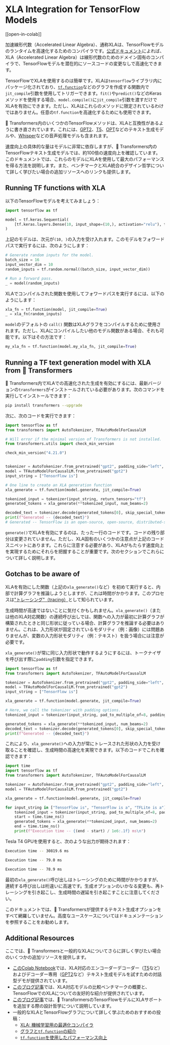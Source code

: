 <!--Copyright 2023 The HuggingFace Team. All rights reserved.

Licensed under the Apache License, Version 2.0 (the "License"); you may not use this file except in compliance with
the License. You may obtain a copy of the License at

http://www.apache.org/licenses/LICENSE-2.0

Unless required by applicable law or agreed to in writing, software distributed under the License is distributed on
an "AS IS" BASIS, WITHOUT WARRANTIES OR CONDITIONS OF ANY KIND, either express or implied. See the License for the
specific language governing permissions and limitations under the License.

⚠️ Note that this file is in Markdown but contain specific syntax for our doc-builder (similar to MDX) that may not be
rendered properly in your Markdown viewer.

-->

# XLA Integration for TensorFlow Models

[[open-in-colab]]

加速線形代数（Accelerated Linear Algebra）、通称XLAは、TensorFlowモデルのランタイムを高速化するためのコンパイラです。[公式ドキュメント](https://www.tensorflow.org/xla)によれば、XLA（Accelerated Linear Algebra）は線形代数のためのドメイン固有のコンパイラで、TensorFlowモデルを潜在的にソースコードの変更なしで高速化できます。

TensorFlowでXLAを使用するのは簡単です。XLAは`tensorflow`ライブラリ内にパッケージ化されており、[`tf.function`](https://www.tensorflow.org/guide/intro_to_graphs)などのグラフを作成する関数内で`jit_compile`引数を使用してトリガーできます。`fit()`や`predict()`などのKerasメソッドを使用する場合、`model.compile()`に`jit_compile`引数を渡すだけでXLAを有効にできます。ただし、XLAはこれらのメソッドに限定されているわけではありません。任意の`tf.function`を高速化するためにも使用できます。

🤗 Transformers内のいくつかのTensorFlowメソッドは、XLAと互換性があるように書き直されています。これには、[GPT2](https://huggingface.co/docs/transformers/model_doc/gpt2)、[T5](https://huggingface.co/docs/transformers/model_doc/t5)、[OPT](https://huggingface.co/docs/transformers/model_doc/opt)などのテキスト生成モデルや、[Whisper](https://huggingface.co/docs/transformers/model_doc/whisper)などの音声処理モデルも含まれます。

速度向上の具体的な量はモデルに非常に依存しますが、🤗 Transformers内のTensorFlowテキスト生成モデルでは、約100倍の速度向上を確認しています。このドキュメントでは、これらのモデルにXLAを使用して最大のパフォーマンスを得る方法を説明します。また、ベンチマークとXLA統合のデザイン哲学について詳しく学びたい場合の追加リソースへのリンクも提供します。

## Running TF functions with XLA

以下のTensorFlowモデルを考えてみましょう：


```py
import tensorflow as tf

model = tf.keras.Sequential(
    [tf.keras.layers.Dense(10, input_shape=(10,), activation="relu"), tf.keras.layers.Dense(5, activation="softmax")]
)
```

上記のモデルは、次元が`(10, )`の入力を受け入れます。このモデルをフォワードパスで実行するには、次のようにします：


```py
# Generate random inputs for the model.
batch_size = 16
input_vector_dim = 10
random_inputs = tf.random.normal((batch_size, input_vector_dim))

# Run a forward pass.
_ = model(random_inputs)
```

XLAでコンパイルされた関数を使用してフォワードパスを実行するには、以下のようにします：


```py
xla_fn = tf.function(model, jit_compile=True)
_ = xla_fn(random_inputs)
```

`model`のデフォルトの `call()` 関数はXLAグラフをコンパイルするために使用されます。ただし、XLAにコンパイルしたい他のモデル関数がある場合、それも可能です。以下はその方法です：


```py
my_xla_fn = tf.function(model.my_xla_fn, jit_compile=True)
```

## Running a TF text generation model with XLA from 🤗 Transformers

🤗 Transformers内でXLAでの高速化された生成を有効にするには、最新バージョンの`transformers`がインストールされている必要があります。次のコマンドを実行してインストールできます：

```bash
pip install transformers --upgrade
```

次に、次のコードを実行できます：


```py
import tensorflow as tf
from transformers import AutoTokenizer, TFAutoModelForCausalLM

# Will error if the minimal version of Transformers is not installed.
from transformers.utils import check_min_version

check_min_version("4.21.0")


tokenizer = AutoTokenizer.from_pretrained("gpt2", padding_side="left", pad_token="</s>")
model = TFAutoModelForCausalLM.from_pretrained("gpt2")
input_string = ["TensorFlow is"]

# One line to create an XLA generation function
xla_generate = tf.function(model.generate, jit_compile=True)

tokenized_input = tokenizer(input_string, return_tensors="tf")
generated_tokens = xla_generate(**tokenized_input, num_beams=2)

decoded_text = tokenizer.decode(generated_tokens[0], skip_special_tokens=True)
print(f"Generated -- {decoded_text}")
# Generated -- TensorFlow is an open-source, open-source, distributed-source application # framework for the
```

`generate()`でXLAを有効にするのは、たった一行のコードです。コードの残り部分は変更されていません。ただし、XLA固有のいくつかの注意点が上記のコードスニペットにあります。これらに注意する必要があり、XLAがもたらす速度向上を実現するためにそれらを把握することが重要です。次のセクションでこれらについて詳しく説明します。


## Gotchas to be aware of

XLAを有効にした関数（上記の`xla_generate()`など）を初めて実行すると、内部で計算グラフを推論しようとしますが、これは時間がかかります。このプロセスは["トレーシング"（tracing）](https://www.tensorflow.org/guide/intro_to_graphs#when_is_a_function_tracing)として知られています。

生成時間が高速ではないことに気付くかもしれません。`xla_generate()`（または他のXLA対応関数）の連続呼び出しでは、関数への入力が最初に計算グラフが構築されたときと同じ形状に従っている場合、計算グラフを推論する必要はありません。これは、入力形状が固定されているモダリティ（例：画像）には問題ありませんが、変数の入力形状モダリティ（例：テキスト）を扱う場合には注意が必要です。

`xla_generate()`が常に同じ入力形状で動作するようにするには、トークナイザを呼び出す際に`padding`引数を指定できます。

```py
import tensorflow as tf
from transformers import AutoTokenizer, TFAutoModelForCausalLM

tokenizer = AutoTokenizer.from_pretrained("gpt2", padding_side="left", pad_token="</s>")
model = TFAutoModelForCausalLM.from_pretrained("gpt2")
input_string = ["TensorFlow is"]

xla_generate = tf.function(model.generate, jit_compile=True)

# Here, we call the tokenizer with padding options.
tokenized_input = tokenizer(input_string, pad_to_multiple_of=8, padding=True, return_tensors="tf")

generated_tokens = xla_generate(**tokenized_input, num_beams=2)
decoded_text = tokenizer.decode(generated_tokens[0], skip_special_tokens=True)
print(f"Generated -- {decoded_text}")
```

これにより、`xla_generate()`への入力が常にトレースされた形状の入力を受け取ることを確認し、生成時間の高速化を実現できます。以下のコードでこれを確認できます：

```py
import time
import tensorflow as tf
from transformers import AutoTokenizer, TFAutoModelForCausalLM

tokenizer = AutoTokenizer.from_pretrained("gpt2", padding_side="left", pad_token="</s>")
model = TFAutoModelForCausalLM.from_pretrained("gpt2")

xla_generate = tf.function(model.generate, jit_compile=True)

for input_string in ["TensorFlow is", "TensorFlow is a", "TFLite is a"]:
    tokenized_input = tokenizer(input_string, pad_to_multiple_of=8, padding=True, return_tensors="tf")
    start = time.time_ns()
    generated_tokens = xla_generate(**tokenized_input, num_beams=2)
    end = time.time_ns()
    print(f"Execution time -- {(end - start) / 1e6:.1f} ms\n")
```

Tesla T4 GPUを使用すると、次のような出力が期待されます：

```bash
Execution time -- 30819.6 ms

Execution time -- 79.0 ms

Execution time -- 78.9 ms
```

最初の`xla_generate()`呼び出しはトレーシングのために時間がかかりますが、連続する呼び出しは桁違いに高速です。生成オプションのいかなる変更も、再トレーシングを引き起こし、生成時間の遅延を引き起こすことに注意してください。

このドキュメントでは、🤗 Transformersが提供するテキスト生成オプションをすべて網羅していません。高度なユースケースについてはドキュメンテーションを参照することをお勧めします。

## Additional Resources

ここでは、🤗 Transformersと一般的なXLAについてさらに詳しく学びたい場合のいくつかの追加リソースを提供します。

* [このColab Notebook](https://colab.research.google.com/github/huggingface/blog/blob/main/notebooks/91_tf_xla_generate.ipynb)では、XLA対応のエンコーダーデコーダー（[T5](https://huggingface.co/docs/transformers/model_doc/t5)など）およびデコーダー専用（[GPT2](https://huggingface.co/docs/transformers/model_doc/gpt2)など）テキスト生成モデルを試すための対話型デモが提供されています。
* [このブログ記事](https://huggingface.co/blog/tf-xla-generate)では、XLA対応モデルの比較ベンチマークの概要と、TensorFlowでのXLAについての友好的な紹介が提供されています。
* [このブログ記事](https://blog.tensorflow.org/2022/11/how-hugging-face-improved-text-generation-performance-with-xla.html)では、🤗 TransformersのTensorFlowモデルにXLAサポートを追加する際の設計哲学について説明しています。
* 一般的なXLAとTensorFlowグラフについて詳しく学ぶためのおすすめの投稿：
    * [XLA: 機械学習用の最適化コンパイラ](https://www.tensorflow.org/xla)
    * [グラフと`tf.function`の紹介](https://www.tensorflow.org/guide/intro_to_graphs)
    * [`tf.function`を使用したパフォーマンス向上](https://www.tensorflow.org/guide/function)
